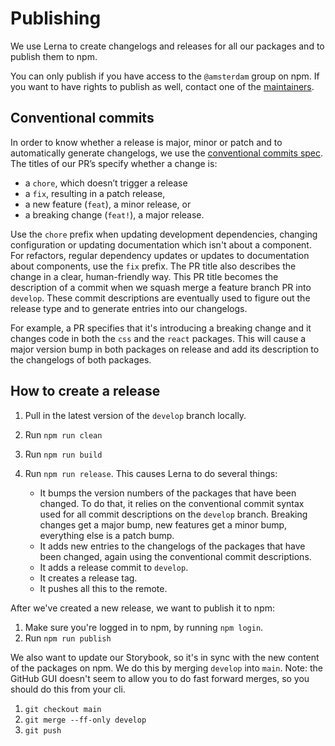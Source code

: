 # Publishing

We use Lerna to create changelogs and releases for all our packages and to publish them to npm.

You can only publish if you have access to the `@amsterdam` group on npm.
If you want to have rights to publish as well, contact one of the [maintainers](./maintainers.md).

## Conventional commits

In order to know whether a release is major, minor or patch and to automatically generate changelogs, we use the [conventional commits spec](https://www.conventionalcommits.org/en/v1.0.0/).
The titles of our PR’s specify whether a change is:

 * a `chore`, which doesn’t trigger a release
 * a `fix`, resulting in a patch release,
 * a new feature (`feat`), a minor release, or
 * a breaking change (`feat!`), a major release.

Use the `chore` prefix when updating development dependencies, changing configuration or updating documentation which isn't about a component.
For refactors, regular dependency updates or updates to documentation about components, use the `fix` prefix.
The PR title also describes the change in a clear, human-friendly way.
This PR title becomes the description of a commit when we squash merge a feature branch PR into `develop`.
These commit descriptions are eventually used to figure out the release type and to generate entries into our changelogs.

For example, a PR specifies that it's introducing a breaking change and it changes code in both the `css` and the `react` packages.
This will cause a major version bump in both packages on release and add its description to the changelogs of both packages.

## How to create a release

1. Pull in the latest version of the `develop` branch locally.
2. Run `npm run clean`
3. Run `npm run build`
4. Run `npm run release`. This causes Lerna to do several things:

   - It bumps the version numbers of the packages that have been changed.
     To do that, it relies on the conventional commit syntax used for all commit descriptions on the `develop` branch.
     Breaking changes get a major bump, new features get a minor bump, everything else is a patch bump.
   - It adds new entries to the changelogs of the packages that have been changed, again using the conventional commit descriptions.
   - It adds a release commit to `develop`.
   - It creates a release tag.
   - It pushes all this to the remote.

After we've created a new release, we want to publish it to npm:

1. Make sure you're logged in to npm, by running `npm login`.
2. Run `npm run publish`

We also want to update our Storybook, so it's in sync with the new content of the packages on npm.
We do this by merging `develop` into `main`.
Note: the GitHub GUI doesn't seem to allow you to do fast forward merges, so you should do this from your cli.

1. `git checkout main`
2. `git merge --ff-only develop`
3. `git push`
